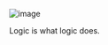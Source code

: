 
![image](https://github.com/user-attachments/assets/5571389e-f732-4c66-aabf-610a373e751c)


Logic is what logic does. 
